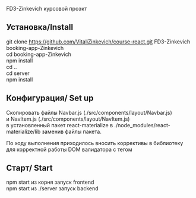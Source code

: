 FD3-Zinkevich курсовой проэкт

## Установка/Install

git clone https://github.com/VitaliZinkevich/course-react.git FD3-Zinkevich booking-app-Zinkevich<br/>
cd booking-app-Zinkevich<br/>
npm install<br/>
cd ..<br/>
cd server<br/>
npm install<br/>

## Конфигурация/ Set up

Скопировать файлы Navbar.js (./src/components/layout/Navbar.js)<br/> и NavItem.js (./src/components/layout/NavItem.js)<br/> в установленный пакет react-materialize в ./node_modules/react-materialize/lib заменив файлы пакета.

По ходу выполнения приходилось вносить коррективы в библиотеку для корректной работы DOM валидатора с тегом <a>

## Старт/ Start

npm start из корня запуск frontend <br/>
npm start из ./server запуск backend


